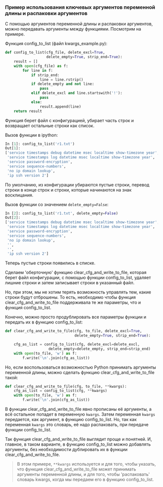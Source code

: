### Пример использования ключевых аргументов переменной длины и распаковки аргументов

С помощью аргументов переменной длины и распаковки аргументов,
можно передавать аргументы между функциями.
Посмотрим на примере.


Функция config_to_list (файл kwargs_example.py):
```python
def config_to_list(cfg_file, delete_excl=True,
                   delete_empty=True, strip_end=True):
    result = []
    with open(cfg_file) as f:
        for line in f:
            if strip_end:
                line = line.rstrip()
            if delete_empty and not line:
                pass
            elif delete_excl and line.startswith('!'):
                pass
            else:
                result.append(line)
    return result
```


Функция берет файл с конфигурацией, убирает часть строк и возвращает остальные строки как список.

Вызов функции в ipython:
```python
In [1]: config_to_list('r1.txt')
Out[1]:
['service timestamps debug datetime msec localtime show-timezone year',
 'service timestamps log datetime msec localtime show-timezone year',
 'service password-encryption',
 'service sequence-numbers',
 'no ip domain lookup',
 'ip ssh version 2']
```

По умолчанию, из конфигурации убираются пустые строки, перевод строки в конце строк и строки, которые начинаются на знак восклицания.

Вызов функции со значением ```delete_empty=False```:
```python
In [2]: config_to_list('r1.txt', delete_empty=False)
Out[2]:
['service timestamps debug datetime msec localtime show-timezone year',
 'service timestamps log datetime msec localtime show-timezone year',
 'service password-encryption',
 'service sequence-numbers',
 'no ip domain lookup',
 '',
 '',
 'ip ssh version 2']

```

Теперь пустые строки появились в списке.

Сделаем 'оберточную' функцию clear_cfg_and_write_to_file, которая берет файл конфигурации,
с помощью функции config_to_list, удаляет лишние строки и затем записывает строки в указанный файл.

Но, при этом, мы не хотим терять возможность управлять тем, какие строки будут отброшены.
То есть, необходимо чтобы функция clear_cfg_and_write_to_file поддерживала те же параметры, что и функция config_to_list.

Конечно, можно просто продублировать все параметры функции и передать их в функцию config_to_list:
```python
def clear_cfg_and_write_to_file(cfg, to_file, delete_excl=True,
                                delete_empty=True, strip_end=True):

    cfg_as_list = config_to_list(cfg, delete_excl=delete_excl,
                    delete_empty=delete_empty, strip_end=strip_end)
    with open(to_file, 'w') as f:
        f.write('\n'.join(cfg_as_list))
```


Но, если воспользоваться возможностью Python принимать аргументы переменной длины, можно сделать функцию clear_cfg_and_write_to_file такой:
```python
def clear_cfg_and_write_to_file(cfg, to_file, **kwargs):
    cfg_as_list = config_to_list(cfg, **kwargs)
    with open(to_file, 'w') as f:
        f.write('\n'.join(cfg_as_list))
```

В функции clear_cfg_and_write_to_file явно прописаны её аргументы, а всё остальное попадет в переменную ```kwargs```.
Затем переменная ```kwargs``` передается, как аргумент, в функцию config_to_list.
Но, так как переменная ```kwargs``` это словарь, её надо распаковать, при передаче функции config_to_list.

Так функция clear_cfg_and_write_to_file выглядит проще и понятней.
И, главное, в таком варианте, в функцию config_to_list можно добавлять аргументы, без необходимости дублировать их в функции clear_cfg_and_write_to_file.

> В этом примере, ```**kwargs``` используется и для того, чтобы указать, что функция clear_cfg_and_write_to_file может принимать аргументы переменной длины, и для того, чтобы 'распаковать' словарь kwargs, когда мы передаем его в функцию config_to_list.

